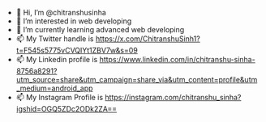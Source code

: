 - 👋 Hi, I’m @chitranshusinha
- 👀 I’m interested in web developing
- 🌱 I’m currently learning advanced web developing
- 📫 My Twitter handle is https://x.com/ChitranshuSinh1?t=F545s5775vCVQIYt1ZBV7w&s=09
- 📫 My Linkedin profile is https://www.linkedin.com/in/chitranshu-sinha-8756a8291?utm_source=share&utm_campaign=share_via&utm_content=profile&utm_medium=android_app
- 📫 My Instagram Profile is https://instagram.com/chitranshu_sinha?igshid=OGQ5ZDc2ODk2ZA==

<!---
chitranshusinha/chitranshusinha is a ✨ special ✨ repository because its `README.md` (this file) appears on your GitHub profile.
You can click the Preview link to take a look at your changes.
--->
